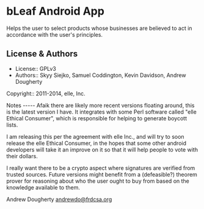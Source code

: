 bLeaf Android App
=============
Helps the user to select products whose businesses are believed to act
in accordance with the user's principles.


License & Authors
-----------------
- License:: GPLv3
- Authors:: Skyy Siejko, Samuel Coddington, Kevin Davidson, Andrew
  Dougherty


Copyright:: 2011-2014, elle, Inc.


Notes ----- Afaik there are likely more recent versions floating
around, this is the latest version I have.  It integrates with some
Perl software called "elle Ethical Consumer", which is responsible for
helping to generate boycott lists.

I am releasing this per the agreement with elle Inc., and will try to
soon release the elle Ethical Consumer, in the hopes that some other
android developers will take it an improve on it so that it will help
people to vote with their dollars.

I really want there to be a crypto aspect where signatures are
verified from trusted sources.  Future versions might benefit from a
(defeasible?)  theorem prover for reasoning about who the user ought
to buy from based on the knowledge available to them.

Andrew Dougherty
andrewdo@frdcsa.org